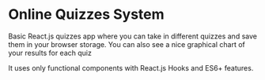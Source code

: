 # Online Quizzes System

Basic React.js quizzes app where you can take in different quizzes and save them in your browser storage. You can also see a nice graphical chart of your results for each quiz

It uses only functional components with React.js Hooks and ES6+ features.
